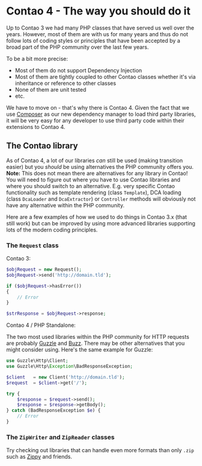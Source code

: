 
# Contao 4 - The way you should do it

Up to Contao 3 we had many PHP classes that have served us well over the years. However, most of them are with us for many years and thus do not follow lots of coding styles or principles that have been accepted by a broad part of the PHP community over the last few years.

To be a bit more precise:

- Most of them do not support Dependency Injection
- Most of them are tightly coupled to other Contao classes whether it's via inheritance or reference to other classes
- None of them are unit tested
- etc.

We have to move on - that's why there is Contao 4. Given the fact that we use [Composer](https://getcomposer.org) as our new dependency manager to load third party libraries, it will be very easy for any developer to use third party code within their extensions to Contao 4.

## The Contao library

As of Contao 4, a lot of our libraries _can_ still be used (making transition easier) but you _should_ be using alternatives the PHP community offers you.
__Note:__ This does not mean there are alternatives for any library in Contao! You will need to figure out where you have to use Contao libraries and where you should switch to an alternative. E.g. very specific Contao functionality such as template rendering (class `Template`), DCA loading (class `DcaLoader` and `DcaExtractor`) or `Controller` methods will obviously not have any alternative within the PHP community.

Here are a few examples of how we used to do things in Contao 3.x (that still work) but can be improved by using more advanced libraries supporting lots of the modern coding principles.

### The `Request` class

Contao 3:

```php
$objRequest = new Request();
$objRequest->send('http://domain.tld');

if ($objRequest->hasError())
{
    // Error
}

$strResponse = $objRequest->response;
```

Contao 4 / PHP Standalone:

The two most used libraries within the PHP community for HTTP requests are probably [Guzzle](https://github.com/guzzle/guzzle3) and [Buzz](https://github.com/kriswallsmith/Buzz). There may be other alternatives that you might consider using.
Here's the same example for Guzzle:

```php
use Guzzle\Http\Client;
use Guzzle\Http\Exception\BadResponseException;

$client   = new Client('http://domain.tld');
$request  = $client->get('/');

try {
    $response = $request->send();
    $response = $response->getBody();
} catch (BadResponseException $e) {
    // Error
}
```


### The `ZipWriter` and `ZipReader` classes

Try checking out libraries that can handle even more formats than only `.zip` such as [Zippy](https://github.com/alchemy-fr/Zippy) and friends.

